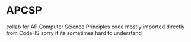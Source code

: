 # APCSP
collab for AP Computer Science Principles
code mostly imported directly from CodeHS
sorry if its sometimes hard to understand
